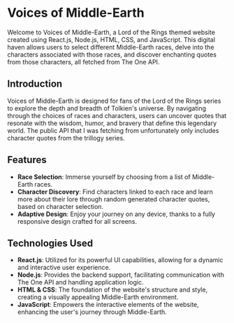 # Voices of Middle-Earth

Welcome to Voices of Middle-Earth, a Lord of the Rings themed website created using React.js, Node.js, HTML, CSS, and JavaScript. This digital haven allows users to select different Middle-Earth races, delve into the characters associated with those races, and discover enchanting quotes from those characters, all fetched from The One API.

## Introduction

Voices of Middle-Earth is designed for fans of the Lord of the Rings series to explore the depth and breadth of Tolkien's universe. By navigating through the choices of races and characters, users can uncover quotes that resonate with the wisdom, humor, and bravery that define this legendary world. The public API that I was fetching from unfortunately only includes character quotes from the trillogy series.

## Features

- **Race Selection**: Immerse yourself by choosing from a list of Middle-Earth races.
- **Character Discovery**: Find characters linked to each race and learn more about their lore through random generated character quotes, based on character selection.
- **Adaptive Design**: Enjoy your journey on any device, thanks to a fully responsive design crafted for all screens.

## Technologies Used

- **React.js**: Utilized for its powerful UI capabilities, allowing for a dynamic and interactive user experience.
- **Node.js**: Provides the backend support, facilitating communication with The One API and handling application logic.
- **HTML & CSS**: The foundation of the website's structure and style, creating a visually appealing Middle-Earth environment.
- **JavaScript**: Empowers the interactive elements of the website, enhancing the user's journey through Middle-Earth.
